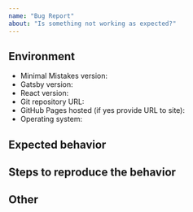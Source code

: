 ```yaml
---
name: "Bug Report"
about: "Is something not working as expected?"
---
```


<!--
  Before opening a new issue please:
  
  - Verify you have the latest versions of Gatsby and React
    installed through npm.
  - Thoroughly read the Gatsby's documentation at
    https://mmistakes.github.io/minimal-mistakes/docs/quick-start-guide/
  - Search all issues at https://github.com/donaldboulton/publiuslogic/issues 
    for solutions and to avoid duplication.
  - Ask for help at https://www.gatsbyjs.org/docs/
  
  After exhausting these suggestions use the format below.
-->

## Environment

<!--
  Please include Gatsby version, React version, public git repository, whether 
  you are hosting with GitHub Pages, and the operating system you tested with.

  Issues without a link to a public repository or ZIP file will likely go ignored.
  Being able to see your actual files is necessary to troubleshoot, as most 
  issues stem from invalid/missing YAML Front Matter, a miss-configured gatsby-node.js
  file, or problematic site content. 
-->

- Minimal Mistakes version:
- Gatsby version:
- React version:
- Git repository URL:
- GitHub Pages hosted (if yes provide URL to site):
- Operating system:

## Expected behavior

<!--
  What is it you expected to happen? This should be a description of how the
  functionality you tried to use is supposed to work.
-->

## Steps to reproduce the behavior

<!--
  Describe the steps you took for this problem to exist. Such as: you installed
  the theme, customized gatsby-node.js, added your own posts, and started up a 
  Gatsby server locally.

  If an error occurred on GitHub Pages when pushing, please test a local version
  following these setup instructions: 
  https://help.github.com/articles/setting-up-your-github-pages-site-locally-with-jekyll/

  Then provide a complete log by running `npx gatsby build` 
  and include this output in the filed issue.

  Screenshots can also be included if they help illustrate a behavior.
-->

## Other

<!--
  NOTE: Please provide a code repository, gist, code snippet, sample files, 
  screenshots, or anything else you think will aid in reproducing the issue.
-->
